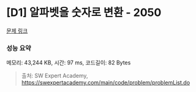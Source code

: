 # [D1] 알파벳을 숫자로 변환 - 2050 

[문제 링크](https://swexpertacademy.com/main/code/problem/problemDetail.do?contestProbId=AV5QLGxKAzQDFAUq) 

### 성능 요약

메모리: 43,244 KB, 시간: 97 ms, 코드길이: 82 Bytes



> 출처: SW Expert Academy, https://swexpertacademy.com/main/code/problem/problemList.do